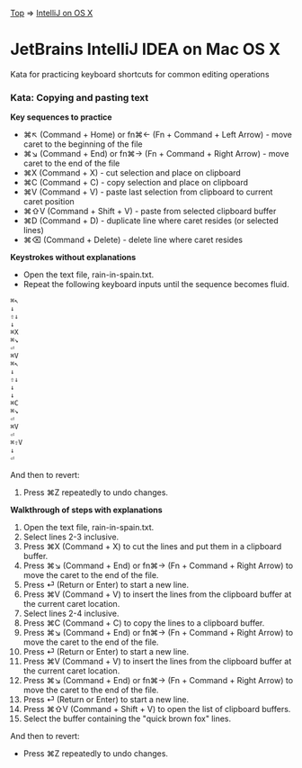 [Top](README.md) => [IntelliJ on OS X](ij-osx.md)

# JetBrains IntelliJ IDEA on Mac OS X

Kata for practicing keyboard shortcuts for common editing operations

### Kata: Copying and pasting text

**Key sequences to practice**

- ⌘↖︎ (Command + Home) or fn⌘← (Fn + Command + Left Arrow) - move caret to the beginning of the file
- ⌘↘︎ (Command + End) or fn⌘→ (Fn + Command + Right Arrow) - move caret to the end of the file
- ⌘X (Command + X) - cut selection and place on clipboard
- ⌘C (Command + C) - copy selection and place on clipboard
- ⌘V (Command + V) - paste last selection from clipboard to current caret position
- ⌘⇧V (Command + Shift + V) - paste from selected clipboard buffer
- ⌘D (Command + D) - duplicate line where caret resides (or selected lines)
- ⌘⌫ (Command + Delete) - delete line where caret resides

**Keystrokes without explanations**

- Open the text file, rain-in-spain.txt.
- Repeat the following keyboard inputs until the sequence becomes fluid.
```
⌘↖︎
↓
⇧↓
↓
⌘X
⌘↘︎
⏎
⌘V
⌘↖︎
↓
⇧↓
↓
↓
⌘C
⌘↘︎
⏎
⌘V
⏎
⌘⇧V
↓
⏎
```

And then to revert:

1. Press ⌘Z repeatedly to undo changes.

**Walkthrough of steps with explanations**

1. Open the text file, rain-in-spain.txt.
1. Select lines 2-3 inclusive.
1. Press ⌘X (Command + X) to cut the lines and put them in a clipboard buffer.
1. Press ⌘↘︎ (Command + End) or fn⌘→ (Fn + Command + Right Arrow) to move the caret to the end of the file.
1. Press ⏎ (Return or Enter) to start a new line.
1. Press ⌘V (Command + V) to insert the lines from the clipboard buffer at the current caret location.
1. Select lines 2-4 inclusive.
1. Press ⌘C (Command + C) to copy the lines to a clipboard buffer.
1. Press ⌘↘︎ (Command + End) or fn⌘→ (Fn + Command + Right Arrow) to move the caret to the end of the file.
1. Press ⏎ (Return or Enter) to start a new line.
1. Press ⌘V (Command + V) to insert the lines from the clipboard buffer at the current caret location.
1. Press ⌘↘︎ (Command + End) or fn⌘→ (Fn + Command + Right Arrow) to move the caret to the end of the file.
1. Press ⏎ (Return or Enter) to start a new line.
1. Press ⌘⇧V (Command + Shift + V) to open the list of clipboard buffers.
1. Select the buffer containing the "quick brown fox" lines.

And then to revert:

- Press ⌘Z repeatedly to undo changes.

